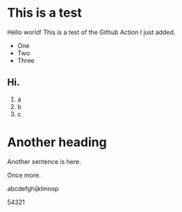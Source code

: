 # This is a test

Hello world! This is a test of the Github Action I just added.

- One
- Two
- Three

## Hi.

1. a
1. b
1. c

# Another heading

Another sentence is here.

Once more.

abcdefghijklmnop

54321
